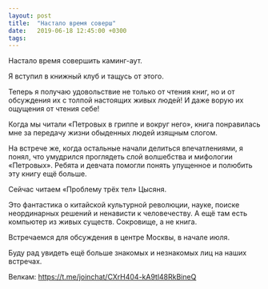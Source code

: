 ```yaml
---
layout: post
title:  "Настало время соверш"
date:   2019-06-18 12:45:00 +0300
tags:   
---
```


Настало время совершить каминг-аут. 

Я вступил в книжный клуб и тащусь от этого. 

<!--excerpt-->

Теперь я получаю удовольствие не только от чтения книг, но и от обсуждения их с толпой настоящих живых людей! И даже ворую их ощущения от чтения себе! 

Когда мы читали «Петровых в гриппе и вокруг него», книга понравилась мне за передачу жизни обыденных людей изящным слогом. 

На встрече же, когда остальные начали делиться впечатлениями, я понял, что умудрился проглядеть слой волшебства и мифологии «Петровых». Ребята и девчата помогли понять упущенное и полюбить эту книгу ещё больше. 

Сейчас читаем «Проблему трёх тел» Цысяня. 

Это фантастика о китайской культурной революции, науке, поиске неординарных решений и ненависти к человечеству. А ещё там есть компьютер из живых существ. Сокровище, а не книга. 

Встречаемся для обсуждения в центре Москвы, в начале июля. 

Буду рад увидеть ещё больше знакомых и незнакомых лиц на наших встречах. 

Велкам: https://t.me/joinchat/CXrH404-kA9tl48RkBineQ
